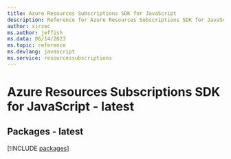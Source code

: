 ```yaml
---
title: Azure Resources Subscriptions SDK for JavaScript
description: Reference for Azure Resources Subscriptions SDK for JavaScript
author: xirzec
ms.author: jeffish
ms.data: 06/14/2023
ms.topic: reference
ms.devlang: javascript
ms.service: resourcessubscriptions
---
```

# Azure Resources Subscriptions SDK for JavaScript - latest
## Packages - latest
[!INCLUDE [packages](resources-subscriptions-index.md)]
